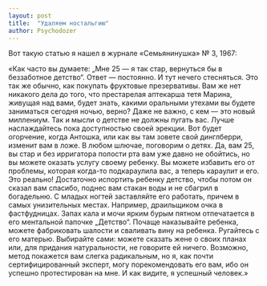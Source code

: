 ```yaml
---
layout: post
title:  "Удаляем ностальгию"
author: Psychodozer
---
```


Вот такую статью я нашел в журнале «Семьянинушка» № 3, 1967:

«Как часто вы думаете: „Мне 25 — я так стар, вернуться бы в беззаботное детство“. Ответ — постоянно. И тут нечего стесняться. Это так же обычно, как покупать фруктовые презервативы. Вам же нет никакого дела до того, что престарелая аптекарша тетя Марина, живущая над вами, будет знать, какими оральными утехами вы будете заниматься сегодня ночью, верно? Даже не важно, с кем — это новый миллениум. Так и мысли о детстве не должны пугать вас. Лучше наслаждайтесь пока доступностью своей эрекции. Вот будет огорчение, когда Антошка, или как вы там зовете свой динглберри, изменит вам в ложе. В любом шлючае, поговорим о детях. Да, вам 25, вы стар и без ирригатора полости рта вам уже давно не обойтись, но вы можете оказать услугу своему ребенку. Вы можете избавить его от проблемы, которая когда-то подкараулила вас, а теперь караулит и его. Это реально! Достаточно испортить ребенку детство, чтобы потом он сказал вам спасибо, поднес вам стакан воды и не сбагрил в богадельню. С младых ногтей заставляйте его работать, причем в самых унизительных местах. Например, драильщиком очка в фастфудницах. Запах кала и мочи ярким бурым пятном отпечатается в его ментальной папочке „Детство“. Почаще наказывайте ребенка, можете фабриковать шалости и сваливать вину на ребенка. Ругайтесь с его матерью. Выбирайте сами: можете сказать жене о своих планах или, для придания натуральности, не говорите ей ничего. Возможно, метод покажется вам слегка радикальным, но я, как почти сертифицированный эксперт, могу порекомендовать его вам, ибо он успешно протестирован на мне. И как видите, я успешный человек.»